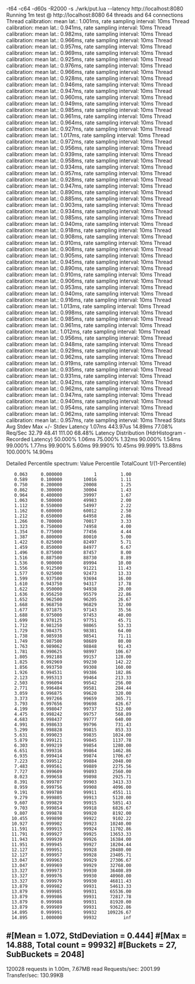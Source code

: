-t64 -c64 -d60s -R2000 -s ./wrk/put.lua --latency http://localhost:8080
Running 1m test @ http://localhost:8080
  64 threads and 64 connections
  Thread calibration: mean lat.: 1.001ms, rate sampling interval: 10ms
  Thread calibration: mean lat.: 0.941ms, rate sampling interval: 10ms
  Thread calibration: mean lat.: 0.982ms, rate sampling interval: 10ms
  Thread calibration: mean lat.: 0.966ms, rate sampling interval: 10ms
  Thread calibration: mean lat.: 0.957ms, rate sampling interval: 10ms
  Thread calibration: mean lat.: 0.969ms, rate sampling interval: 10ms
  Thread calibration: mean lat.: 0.925ms, rate sampling interval: 10ms
  Thread calibration: mean lat.: 0.976ms, rate sampling interval: 10ms
  Thread calibration: mean lat.: 0.966ms, rate sampling interval: 10ms
  Thread calibration: mean lat.: 0.928ms, rate sampling interval: 10ms
  Thread calibration: mean lat.: 0.946ms, rate sampling interval: 10ms
  Thread calibration: mean lat.: 0.947ms, rate sampling interval: 10ms
  Thread calibration: mean lat.: 0.960ms, rate sampling interval: 10ms
  Thread calibration: mean lat.: 0.949ms, rate sampling interval: 10ms
  Thread calibration: mean lat.: 0.985ms, rate sampling interval: 10ms
  Thread calibration: mean lat.: 0.961ms, rate sampling interval: 10ms
  Thread calibration: mean lat.: 0.964ms, rate sampling interval: 10ms
  Thread calibration: mean lat.: 0.927ms, rate sampling interval: 10ms
  Thread calibration: mean lat.: 1.017ms, rate sampling interval: 10ms
  Thread calibration: mean lat.: 0.972ms, rate sampling interval: 10ms
  Thread calibration: mean lat.: 0.956ms, rate sampling interval: 10ms
  Thread calibration: mean lat.: 0.939ms, rate sampling interval: 10ms
  Thread calibration: mean lat.: 0.958ms, rate sampling interval: 10ms
  Thread calibration: mean lat.: 0.934ms, rate sampling interval: 10ms
  Thread calibration: mean lat.: 0.957ms, rate sampling interval: 10ms
  Thread calibration: mean lat.: 0.928ms, rate sampling interval: 10ms
  Thread calibration: mean lat.: 0.947ms, rate sampling interval: 10ms
  Thread calibration: mean lat.: 0.890ms, rate sampling interval: 10ms
  Thread calibration: mean lat.: 0.885ms, rate sampling interval: 10ms
  Thread calibration: mean lat.: 0.903ms, rate sampling interval: 10ms
  Thread calibration: mean lat.: 0.934ms, rate sampling interval: 10ms
  Thread calibration: mean lat.: 0.985ms, rate sampling interval: 10ms
  Thread calibration: mean lat.: 0.940ms, rate sampling interval: 10ms
  Thread calibration: mean lat.: 0.918ms, rate sampling interval: 10ms
  Thread calibration: mean lat.: 0.908ms, rate sampling interval: 10ms
  Thread calibration: mean lat.: 0.910ms, rate sampling interval: 10ms
  Thread calibration: mean lat.: 0.908ms, rate sampling interval: 10ms
  Thread calibration: mean lat.: 0.905ms, rate sampling interval: 10ms
  Thread calibration: mean lat.: 0.945ms, rate sampling interval: 10ms
  Thread calibration: mean lat.: 0.890ms, rate sampling interval: 10ms
  Thread calibration: mean lat.: 0.910ms, rate sampling interval: 10ms
  Thread calibration: mean lat.: 0.906ms, rate sampling interval: 10ms
  Thread calibration: mean lat.: 0.953ms, rate sampling interval: 10ms
  Thread calibration: mean lat.: 0.940ms, rate sampling interval: 10ms
  Thread calibration: mean lat.: 0.916ms, rate sampling interval: 10ms
  Thread calibration: mean lat.: 1.013ms, rate sampling interval: 10ms
  Thread calibration: mean lat.: 0.998ms, rate sampling interval: 10ms
  Thread calibration: mean lat.: 0.985ms, rate sampling interval: 10ms
  Thread calibration: mean lat.: 0.961ms, rate sampling interval: 10ms
  Thread calibration: mean lat.: 1.012ms, rate sampling interval: 10ms
  Thread calibration: mean lat.: 0.956ms, rate sampling interval: 10ms
  Thread calibration: mean lat.: 0.948ms, rate sampling interval: 10ms
  Thread calibration: mean lat.: 0.929ms, rate sampling interval: 10ms
  Thread calibration: mean lat.: 0.962ms, rate sampling interval: 10ms
  Thread calibration: mean lat.: 0.919ms, rate sampling interval: 10ms
  Thread calibration: mean lat.: 0.935ms, rate sampling interval: 10ms
  Thread calibration: mean lat.: 0.931ms, rate sampling interval: 10ms
  Thread calibration: mean lat.: 0.942ms, rate sampling interval: 10ms
  Thread calibration: mean lat.: 0.962ms, rate sampling interval: 10ms
  Thread calibration: mean lat.: 0.947ms, rate sampling interval: 10ms
  Thread calibration: mean lat.: 0.940ms, rate sampling interval: 10ms
  Thread calibration: mean lat.: 0.954ms, rate sampling interval: 10ms
  Thread calibration: mean lat.: 0.962ms, rate sampling interval: 10ms
  Thread calibration: mean lat.: 0.957ms, rate sampling interval: 10ms
  Thread Stats   Avg      Stdev     Max   +/- Stdev
    Latency     1.07ms  443.97us  14.89ms   77.08%
    Req/Sec    32.79     48.41   111.00     68.48%
  Latency Distribution (HdrHistogram - Recorded Latency)
 50.000%    1.06ms
 75.000%    1.32ms
 90.000%    1.54ms
 99.000%    1.77ms
 99.900%    5.60ms
 99.990%   10.45ms
 99.999%   13.88ms
100.000%   14.90ms

  Detailed Percentile spectrum:
       Value   Percentile   TotalCount 1/(1-Percentile)

       0.063     0.000000            1         1.00
       0.589     0.100000        10016         1.11
       0.750     0.200000        20008         1.25
       0.862     0.300000        30004         1.43
       0.964     0.400000        39997         1.67
       1.063     0.500000        49983         2.00
       1.112     0.550000        54997         2.22
       1.162     0.600000        60012         2.50
       1.212     0.650000        64958         2.86
       1.266     0.700000        70017         3.33
       1.323     0.750000        74958         4.00
       1.354     0.775000        77456         4.44
       1.387     0.800000        80010         5.00
       1.422     0.825000        82497         5.71
       1.459     0.850000        84977         6.67
       1.496     0.875000        87457         8.00
       1.516     0.887500        88730         8.89
       1.536     0.900000        89994        10.00
       1.556     0.912500        91221        11.43
       1.577     0.925000        92473        13.33
       1.599     0.937500        93694        16.00
       1.610     0.943750        94317        17.78
       1.622     0.950000        94938        20.00
       1.636     0.956250        95579        22.86
       1.652     0.962500        96205        26.67
       1.668     0.968750        96829        32.00
       1.677     0.971875        97143        35.56
       1.688     0.975000        97453        40.00
       1.699     0.978125        97751        45.71
       1.712     0.981250        98065        53.33
       1.729     0.984375        98381        64.00
       1.738     0.985938        98541        71.11
       1.749     0.987500        98689        80.00
       1.763     0.989062        98848        91.43
       1.781     0.990625        98997       106.67
       1.805     0.992188        99157       128.00
       1.825     0.992969        99230       142.22
       1.856     0.993750        99308       160.00
       1.926     0.994531        99386       182.86
       2.123     0.995313        99464       213.33
       2.503     0.996094        99542       256.00
       2.771     0.996484        99581       284.44
       3.059     0.996875        99620       320.00
       3.373     0.997266        99659       365.71
       3.793     0.997656        99698       426.67
       4.199     0.998047        99737       512.00
       4.475     0.998242        99757       568.89
       4.683     0.998437        99777       640.00
       4.991     0.998633        99796       731.43
       5.299     0.998828        99815       853.33
       5.631     0.999023        99835      1024.00
       5.879     0.999121        99845      1137.78
       6.303     0.999219        99854      1280.00
       6.651     0.999316        99864      1462.86
       6.935     0.999414        99874      1706.67
       7.223     0.999512        99884      2048.00
       7.483     0.999561        99889      2275.56
       7.727     0.999609        99893      2560.00
       8.023     0.999658        99898      2925.71
       8.391     0.999707        99903      3413.33
       8.959     0.999756        99908      4096.00
       9.191     0.999780        99911      4551.11
       9.279     0.999805        99913      5120.00
       9.607     0.999829        99915      5851.43
       9.703     0.999854        99918      6826.67
       9.807     0.999878        99920      8192.00
      10.455     0.999890        99922      9102.22
      10.927     0.999902        99923     10240.00
      11.591     0.999915        99924     11702.86
      11.791     0.999927        99925     13653.33
      11.943     0.999939        99926     16384.00
      11.951     0.999945        99927     18204.44
      12.127     0.999951        99928     20480.00
      12.127     0.999957        99928     23405.71
      13.047     0.999963        99929     27306.67
      13.047     0.999969        99929     32768.00
      13.327     0.999973        99930     36408.89
      13.327     0.999976        99930     40960.00
      13.327     0.999979        99930     46811.43
      13.879     0.999982        99931     54613.33
      13.879     0.999985        99931     65536.00
      13.879     0.999986        99931     72817.78
      13.879     0.999988        99931     81920.00
      13.879     0.999989        99931     93622.86
      14.895     0.999991        99932    109226.67
      14.895     1.000000        99932          inf
#[Mean    =        1.072, StdDeviation   =        0.444]
#[Max     =       14.888, Total count    =        99932]
#[Buckets =           27, SubBuckets     =         2048]
----------------------------------------------------------
  120028 requests in 1.00m, 7.67MB read
Requests/sec:   2001.99
Transfer/sec:    130.99KB
